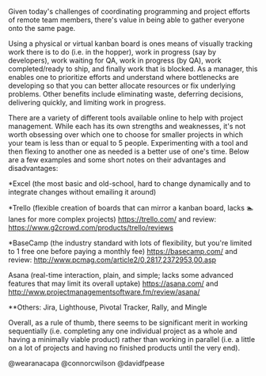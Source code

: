 Given today's challenges of coordinating programming and project efforts of remote team members, there's value in being able to gather everyone onto the same page.

Using a physical or virtual kanban board is ones means of visually tracking work there is to do (i.e. in the hopper), work in progress (say by developers), work waiting for QA,  work in progress (by QA), work completed/ready to ship, and finally work that is blocked.  As a manager, this enables one to prioritize efforts and understand where bottlenecks are developing so that you can better allocate resources or fix underlying problems.  Other benefits include eliminating waste, deferring decisions, delivering quickly, and limiting work in progress.

There are a variety of different tools available online to help with project management.  While each has its own strengths and weaknesses, it's not worth obsessing over which one to choose for smaller projects in which your team is less than or equal to 5 people.  Experimenting with a tool and then flexing to another one as needed is a better use of one's time.  Below are a few examples and some short notes on their advantages and disadvantages:

*Excel (the most basic and old-school, hard to change dynamically and to integrate changes without emailing it around)

*Trello (flexible creation of boards that can mirror a kanban board, lacks :swimmer: lanes for more complex projects)
https://trello.com/ and review: https://www.g2crowd.com/products/trello/reviews

*BaseCamp (the industry standard with lots of flexibility, but you're limited to 1 free one before paying a monthly fee)
https://basecamp.com/ and review: http://www.pcmag.com/article2/0,2817,2372953,00.asp

Asana (real-time interaction, plain, and simple; lacks some advanced features that may limit its overall uptake)
https://asana.com/ and http://www.projectmanagementsoftware.fm/review/asana/

**Others: Jira, Lighthouse, Pivotal Tracker, Rally, and Mingle

Overall, as a rule of thumb, there seems to be significant merit in working sequentially (i.e. completing any one individual project as a whole and having a minimally viable product) rather than working in parallel (i.e. a little on a lot of projects and having no finished products until the very end).



@wearanacapa
@connorcwilson
@davidfpease

